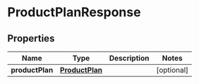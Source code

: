 
# ProductPlanResponse

## Properties
Name | Type | Description | Notes
------------ | ------------- | ------------- | -------------
**productPlan** | [**ProductPlan**](ProductPlan.md) |  |  [optional]



